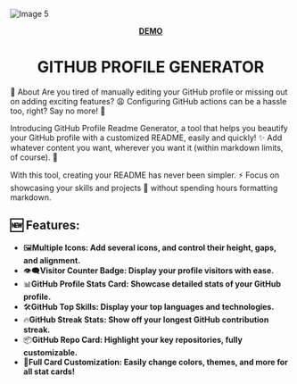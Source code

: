 ![Image 5](https://github.com/user-attachments/assets/34e09ee8-b3aa-40aa-bd8c-69d499a220e5)
**<div align="center"><a href="https://www.github-profile-generator.in/" target="_blank">DEMO</a></div>**


**<h1 align="center">GITHUB PROFILE GENERATOR</h1>**








🎯 About
Are you tired of manually editing your GitHub profile or missing out on adding exciting features? 😩 Configuring GitHub actions can be a hassle too, right? Say no more! 💪

Introducing GitHub Profile Readme Generator, a tool that helps you beautify your GitHub profile with a customized README, easily and quickly! ✨ Add whatever content you want, wherever you want it (within markdown limits, of course). 📝

With this tool, creating your README has never been simpler. ⚡ Focus on showcasing your skills and projects 🚀 without spending hours formatting markdown.

**<h2>🆕 Features:</h2>**
- 🖼️**Multiple Icons: Add several icons, and control their height, gaps, and alignment.**
- 👁️‍🗨️**Visitor Counter Badge: Display your profile visitors with ease.**
- 📊**GitHub Profile Stats Card: Showcase detailed stats of your GitHub profile.**
- 🛠️**GitHub Top Skills: Display your top languages and technologies.**
- 🔥**GitHub Streak Stats: Show off your longest GitHub contribution streak.**
- 📦**GitHub Repo Card: Highlight your key repositories, fully customizable.**
- 🎨**Full Card Customization: Easily change colors, themes, and more for all stat cards!**
